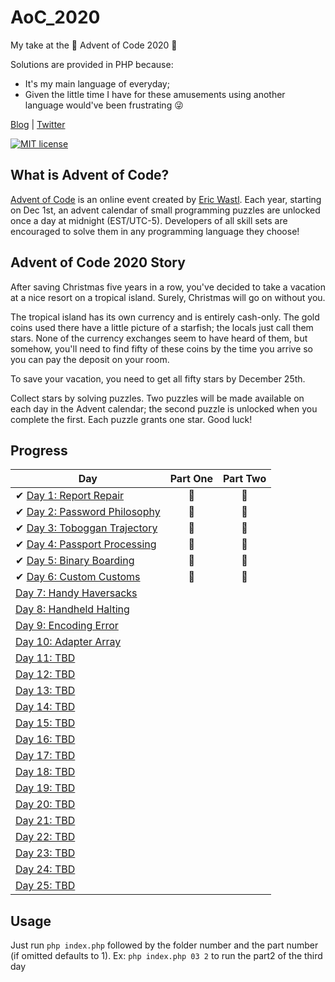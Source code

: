 # AoC_2020
My take at the :santa: Advent of Code 2020 🎄

Solutions are provided in PHP because:

- It's my main language of everyday;
- Given the little time I have for these amusements using another language would've been frustrating :stuck_out_tongue_winking_eye: 

[Blog](https://matteovignoli.it)
|
[Twitter](https://twitter.com/damienpirsy)

[![MIT license](https://img.shields.io/badge/License-MIT-blue.svg)](https://opensource.org/licenses/MIT)


## What is Advent of Code?
[Advent of Code](http://adventofcode.com) is an online event created by [Eric Wastl](https://twitter.com/ericwastl). Each year, starting on Dec 1st, an advent calendar of small programming puzzles are unlocked once a day at midnight (EST/UTC-5). Developers of all skill sets are encouraged to solve them in any programming language they choose!

## Advent of Code 2020 Story
After saving Christmas five years in a row, you've decided to take a vacation at a nice resort on a tropical island. Surely, Christmas will go on without you.

The tropical island has its own currency and is entirely cash-only. The gold coins used there have a little picture of a starfish; the locals just call them stars. None of the currency exchanges seem to have heard of them, but somehow, you'll need to find fifty of these coins by the time you arrive so you can pay the deposit on your room.

To save your vacation, you need to get all fifty stars by December 25th.

Collect stars by solving puzzles. Two puzzles will be made available on each day in the Advent calendar; the second puzzle is unlocked when you complete the first. Each puzzle grants one star. Good luck!

## Progress

| Day  | Part One | Part Two | 
|---|:---:|:---:|
| ✔ [Day 1: Report Repair](https://github.com/DamienPirsy/AoC_2020/tree/master/01)| 🌟 | 🌟 |
| ✔ [Day 2: Password Philosophy](https://github.com/DamienPirsy/AoC_2020/tree/master/02)| 🌟 | 🌟 |
| ✔ [Day 3: Toboggan Trajectory](https://github.com/DamienPirsy/AoC_2020/tree/master/03)| 🌟 | 🌟 |
| ✔ [Day 4: Passport Processing](https://github.com/DamienPirsy/AoC_2020/tree/master/04)| 🌟 | 🌟 |
| ✔ [Day 5: Binary Boarding](https://github.com/DamienPirsy/AoC_2020/tree/master/05)| 🌟 | 🌟 |
| ✔ [Day 6: Custom Customs](https://github.com/DamienPirsy/AoC_2020/tree/master/06)| 🌟 | 🌟 |
| [Day 7: Handy Haversacks]()| | |
| [Day 8: Handheld Halting]()| | |
| [Day 9: Encoding Error]()| | |
| [Day 10: Adapter Array]()| | |
| [Day 11: TBD]()| | |
| [Day 12: TBD]()| | |
| [Day 13: TBD]()| | |
| [Day 14: TBD]()| | |
| [Day 15: TBD]()| | |
| [Day 16: TBD]()| | |
| [Day 17: TBD]()| | |
| [Day 18: TBD]()| | |
| [Day 19: TBD]()| | |
| [Day 20: TBD]()| | |
| [Day 21: TBD]()| | |
| [Day 22: TBD]()| | |
| [Day 23: TBD]()| | |
| [Day 24: TBD]()| | |
| [Day 25: TBD]()| | |

## Usage

Just run ```php index.php``` followed by the folder number and the part number (if omitted defaults to 1). Ex:
```php index.php 03 2``` to run the part2 of the third day